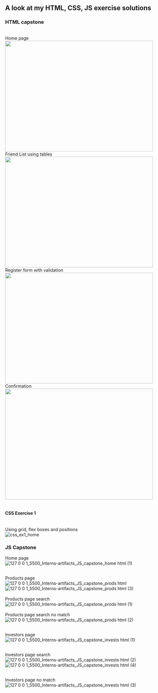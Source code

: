 ## A look at my HTML, CSS, JS exercise solutions
### HTML capstone
<br>Home page<br>
<img src="https://github.com/dpw950/Interns-artifacts/assets/68768878/39db34f1-d877-4b17-a874-2434f38ac859" height="360" width="480">
<br>Friend List using tables<br>
<img src="https://github.com/dpw950/Interns-artifacts/assets/68768878/68375030-0979-4e3e-af89-5e34bb16ad5d" height="360" width="480">
<br>
Register form with validation<br>
<img src="https://github.com/dpw950/Interns-artifacts/assets/68768878/75fc473b-30ee-4044-97e7-56c3b2db48cc" height="360" width="480">
<br>
Confirmation<br>
<img src="https://github.com/dpw950/Interns-artifacts/assets/68768878/7bf5373e-be27-44dd-a2ff-2e95dcf2b37d" height="360" width="480">
<br><br>

#### CSS Exercise 1
<br>Using grid, flex boxes and positions<br>
![css_ex1_home](https://github.com/dpw950/Interns-artifacts/assets/68768878/313217ea-2874-4923-abb1-041b7ab00f55)
<br>

### JS Capstone
Home page<br>
![127 0 0 1_5500_Interns-artifacts_JS_capstone_home html (1)](https://github.com/dpw950/Interns-artifacts/assets/68768878/a2b93fcb-066c-4a8c-a1d8-47d6d422d901)
<br>

<br>Products page<br>
![127 0 0 1_5500_Interns-artifacts_JS_capstone_prods html](https://github.com/dpw950/Interns-artifacts/assets/68768878/a7fbeb43-72fd-48b1-988a-42b9f8c140b5)<br>
![127 0 0 1_5500_Interns-artifacts_JS_capstone_prods html (3)](https://github.com/dpw950/Interns-artifacts/assets/68768878/3235d508-6d2b-4e8d-b4e8-435bb6e5c389)
<br>
<br>Products page search<br>
![127 0 0 1_5500_Interns-artifacts_JS_capstone_prods html (1)](https://github.com/dpw950/Interns-artifacts/assets/68768878/35eef4fb-496f-46a3-a809-7ddec2ffc36d)
<br>
<br>Products page search no match<br>
![127 0 0 1_5500_Interns-artifacts_JS_capstone_prods html (2)](https://github.com/dpw950/Interns-artifacts/assets/68768878/c35d30b3-98e5-4d13-b0be-07ddaa48da2d)
<br>

<br>Investors page<br>
![127 0 0 1_5500_Interns-artifacts_JS_capstone_invests html (1)](https://github.com/dpw950/Interns-artifacts/assets/68768878/a6d09daa-62ce-4867-a58d-21cdaa0e3b04)
<br>

<br>Investors page search<br>
![127 0 0 1_5500_Interns-artifacts_JS_capstone_invests html (2)](https://github.com/dpw950/Interns-artifacts/assets/68768878/5fc1f643-5f25-45c3-a5d2-9c1187aaf0dd)<br>
![127 0 0 1_5500_Interns-artifacts_JS_capstone_invests html (4)](https://github.com/dpw950/Interns-artifacts/assets/68768878/0b22fad6-b6bc-466f-9b1b-9516c9e9b8ab)
<br>

<br>Investors page no match<br>
![127 0 0 1_5500_Interns-artifacts_JS_capstone_invests html (3)](https://github.com/dpw950/Interns-artifacts/assets/68768878/acf143a2-9698-4220-bb6f-1eb44e0a9815)
<br>
